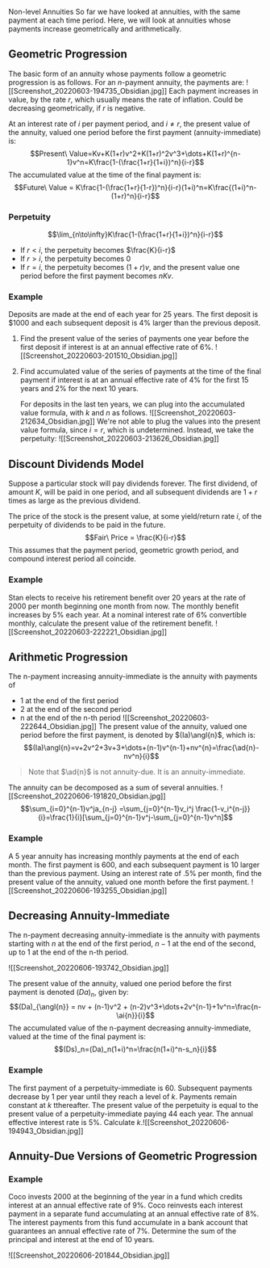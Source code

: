 
Non-level Annuities
So far we have looked at annuities, with the same payment at each time period. Here, we will look at annuities whose payments increase geometrically and arithmetically.

## Geometric Progression
The basic form of an annuity whose payments follow a geometric progression is as follows. For an $n$-payment annuity, the payments are:
![[Screenshot_20220603-194735_Obsidian.jpg]]
Each payment increases in value, by the rate $r$, which usually means the rate of inflation. Could be decreasing geometrically, if $r$ is negative.

At an interest rate of $i$ per payment period, and $i \neq r$, the present value of the annuity, valued one period before the first payment (annuity-immediate) is:
$$Present\ Value=Kv+K(1+r)v^2+K(1+r)^2v^3+\dots+K(1+r)^{n-1}v^n=K\frac{1-(\frac{1+r}{1+i})^n}{i-r}$$
The accumulated value at the time of the final payment is:
$$Future\ Value = K\frac{1-(\frac{1+r}{1-r})^n}{i-r}(1+i)^n=K\frac{(1+i)^n-(1+r)^n}{i-r}$$
### Perpetuity
$$\lim_{n\to\infty}K\frac{1-(\frac{1+r}{1+i})^n}{i-r}$$
* If $r<i$, the perpetuity becomes $\frac{K}{i-r}$
* If $r>i$, the perpetuity becomes $0$
* If $r=i$, the perpetuity becomes $(1+r)v$, and the present value one period before the first payment becomes $nKv$.

### Example
Deposits are made at the end of each year for 25 years. The first deposit is $\$1000$ and each subsequent deposit is $4\%$ larger than the previous deposit.
1. Find the present value of the series of payments one year before the first deposit if interest is at an annual effective rate of $6\%$.
![[Screenshot_20220603-201510_Obsidian.jpg]]
2. Find accumulated value of the series of payments at the time of the final payment if interest is at an annual effective rate of $4\%$ for the first 15 years and $2\%$ for the next 10 years.

	For deposits in the last ten years, we can plug into the accumulated value formula, with $k$ and $n$ as follows.
![[Screenshot_20220603-212634_Obsidian.jpg]]
	We're not able to plug the values into the present value formula, since $i=r$, which is undetermined. Instead, we take the perpetuity:
![[Screenshot_20220603-213626_Obsidian.jpg]]
## Discount Dividends Model
Suppose a particular stock will pay dividends forever. The first dividend, of amount $K$, will be paid in one period, and all subsequent dividends are $1+r$ times as large as the previous dividend.

The price of the stock is the present value, at some yield/return rate $i$, of the perpetuity of dividends to be paid in the future.
$$Fair\ Price = \frac{K}{i-r}$$
This assumes that the payment period, geometric growth period, and compound interest period all coincide.

### Example
Stan elects to receive his retirement benefit over 20 years at the rate of $2000$ per month beginning one month from now. The monthly benefit increases by $5\%$ each year. At a nominal interest rate of $6\%$ convertible monthly, calculate the present value of the retirement benefit.
![[Screenshot_20220603-222221_Obsidian.jpg]]
## Arithmetic Progression
The n-payment increasing annuity-immediate is the annuity with payments of
* 1 at the end of the first period
* 2 at the end of the second period
* n at the end of the n-th period
![[Screenshot_20220603-222644_Obsidian.jpg]]
The present value of the annuity, valued one period before the first payment, is denoted by $(Ia)\angl{n}$, which is:
$$(Ia)\angl{n}=v+2v^2+3v+3+\dots+(n-1)v^{n-1}+nv^{n}=\frac{\ad{n}-nv^n}{i}$$
>Note that $\ad{n}$ is not annuity-due. It is an annuity-immediate.

The annuity can be decomposed as a sum of several annuities.
![[Screenshot_20220606-191820_Obsidian.jpg]]
$$\sum_{i=0}^{n-1}v^ja_{n-j} =\sum_{j=0}^{n-1}v_i^j \frac{1-v_i^{n-j}}{i}=\frac{1}{i}[\sum_{j=0}^{n-1}v^j-\sum_{j=0}^{n-1}v^n]$$

### Example
A 5 year annuity has increasing monthly payments at the end of each month. The first payment is 600, and each subsequent payment is 10 larger than the previous payment. Using an interest rate of .5% per month, find the present value of the annuity, valued one month before the first payment.
![[Screenshot_20220606-193255_Obsidian.jpg]]
## Decreasing Annuity-Immediate
The n-payment decreasing annuity-immediate is the annuity with payments starting with $n$ at the end of the first period, $n-1$ at the end of the second, up to $1$ at the end of the n-th period.

![[Screenshot_20220606-193742_Obsidian.jpg]]




The present value of the annuity, valued one period before the first payment is denoted $(Da)_n$, given by:
$$(Da)_{\angl{n}} = nv + (n-1)v^2 + (n-2)v^3+\dots+2v^{n-1}+1v^n=\frac{n-\ai{n}}{i}$$
The accumulated value of the n-payment decreasing annuity-immediate, valued at the time of the final payment is:
$$(Ds)_n=(Da)_n(1+i)^n=\frac{n(1+i)^n-s_n}{i}$$
### Example
The first payment of a perpetuity-immediate is 60. Subsequent payments decrease by 1 per year until they reach a level of $k$. Payments remain constant at $k$ tthereafter. The present value of the perpetuity is equal to the present value of a perpetuity-immediate paying 44 each year. The annual effective interest rate is 5%. Calculate $k$.![[Screenshot_20220606-194943_Obsidian.jpg]]
## Annuity-Due Versions of Geometric Progression

### Example
Coco invests 2000 at the beginning of the year in a fund which credits interest at an annual effective rate of 9%. Coco reinvests each interest payment in a separate fund accumulating at an annual effective rate of 8%. The interest payments from this fund accumulate in a bank account that guarantees an annual effective rate of 7%. Determine the sum of the principal and interest at the end of 10 years.

![[Screenshot_20220606-201844_Obsidian.jpg]]

























